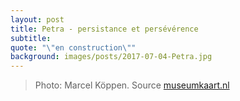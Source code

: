 ```yaml
---
layout: post
title: Petra - persistance et persévérence 
subtitle:
quote: "\"en construction\""
background: images/posts/2017-07-04-Petra.jpg
---
```


> Photo: Marcel Köppen. Source [museumkaart.nl](https://www.museumkaart.nl/museum/Slot+Loevestein.aspx)


